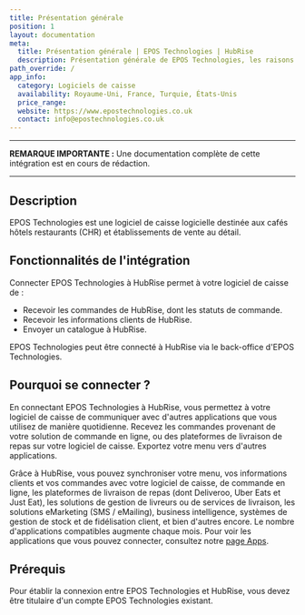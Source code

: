 ```yaml
---
title: Présentation générale
position: 1
layout: documentation
meta:
  title: Présentation générale | EPOS Technologies | HubRise
  description: Présentation générale de EPOS Technologies, les raisons de connecter votre caisse à HubRise et les fonctionnalités de l'intégration avec HubRise.
path_override: /
app_info:
  category: Logiciels de caisse
  availability: Royaume-Uni, France, Turquie, États-Unis
  price_range:
  website: https://www.epostechnologies.co.uk
  contact: info@epostechnologies.co.uk
---
```


---

**REMARQUE IMPORTANTE :** Une documentation complète de cette intégration est en cours de rédaction.

---

## Description

EPOS Technologies est une logiciel de caisse logicielle destinée aux cafés hôtels restaurants (CHR) et établissements de vente au détail.

## Fonctionnalités de l'intégration

Connecter EPOS Technologies à HubRise permet à votre logiciel de caisse de :

- Recevoir les commandes de HubRise, dont les statuts de commande.
- Recevoir les informations clients de HubRise.
- Envoyer un catalogue à HubRise.

EPOS Technologies peut être connecté à HubRise via le back-office d'EPOS Technologies.

## Pourquoi se connecter ?

En connectant EPOS Technologies à HubRise, vous permettez à votre logiciel de caisse de communiquer avec d'autres applications que vous utilisez de manière quotidienne. Recevez les commandes provenant de votre solution de commande en ligne, ou des plateformes de livraison de repas sur votre logiciel de caisse. Exportez votre menu vers d'autres applications.

Grâce à HubRise, vous pouvez synchroniser votre menu, vos informations clients et vos commandes avec votre logiciel de caisse, de commande en ligne, les plateformes de livraison de repas (dont Deliveroo, Uber Eats et Just Eat), les solutions de gestion de livreurs ou de services de livraison, les solutions eMarketing (SMS / eMailing), business intelligence, systèmes de gestion de stock et de fidélisation client, et bien d'autres encore. Le nombre d'applications compatibles augmente chaque mois. Pour voir les applications que vous pouvez connecter, consultez notre [page Apps](/apps).

## Prérequis

Pour établir la connexion entre EPOS Technologies et HubRise, vous devez être titulaire d'un compte EPOS Technologies existant.
